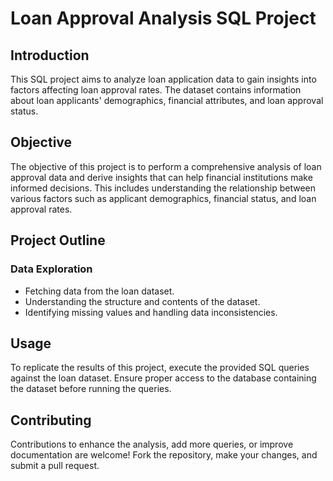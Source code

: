 # Loan Approval Analysis SQL Project

## Introduction

This SQL project aims to analyze loan application data to gain insights into factors affecting loan approval rates. The dataset contains information about loan applicants' demographics, financial attributes, and loan approval status.

## Objective

The objective of this project is to perform a comprehensive analysis of loan approval data and derive insights that can help financial institutions make informed decisions. This includes understanding the relationship between various factors such as applicant demographics, financial status, and loan approval rates.

## Project Outline

### Data Exploration

- Fetching data from the loan dataset.
- Understanding the structure and contents of the dataset.
- Identifying missing values and handling data inconsistencies.


## Usage

To replicate the results of this project, execute the provided SQL queries against the loan dataset. Ensure proper access to the database containing the dataset before running the queries.

## Contributing

Contributions to enhance the analysis, add more queries, or improve documentation are welcome! Fork the repository, make your changes, and submit a pull request.

